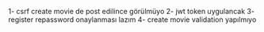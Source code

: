 1- csrf create movie de post edilince görülmüyo
2- jwt token uygulancak
3- register repassword onaylanması lazım
4- create movie validation yapılmıyo